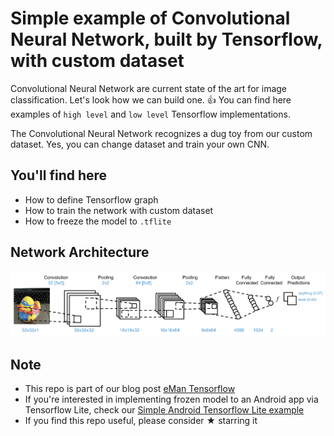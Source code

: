 # Simple example of Convolutional Neural Network, built by Tensorflow, with custom dataset
Convolutional Neural Network are current state of the art for image classification. Let's look how we can build one. 👍 You can find here examples of `high level` and `low level` Tensorflow implementations.

The Convolutional Neural Network recognizes a dug toy from our custom dataset. Yes, you can change dataset and train your own CNN.

## You'll find here
- How to define Tensorflow graph
- How to train the network with custom dataset
- How to freeze the model to `.tflite`

## Network Architecture
![ ](architecture.png)


## Note
- This repo is part of our blog post [eMan Tensorflow](https://www.eman.cz/)
- If you're interested in implementing frozen model to an Android app via Tensorflow Lite, check our [Simple Android Tensorflow Lite example ](https://gitlab.eman.cz/branislav.stupak/tensorflow-demo-an)
- If you find this repo useful, please consider ★ starring it
